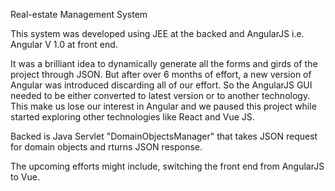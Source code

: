 Real-estate Management System 

This system was developed using JEE at the backed and AngularJS i.e. Angular V 1.0 at front end. 

It was a brilliant idea to dynamically generate all the forms and girds of the project through JSON. 
But after over 6 months of effort, a new version of Angular was introduced discarding all of our effort.
So the AngularJS GUI needed to be either converted to latest version or to another technology. 
This make us lose our interest in Angular and we paused this project while started exploring other technologies like React and Vue JS. 

Backed is Java Servlet "DomainObjectsManager" that takes JSON request for domain objects and rturns JSON response.

The upcoming efforts might include, switching the front end from AngularJS to Vue. 



